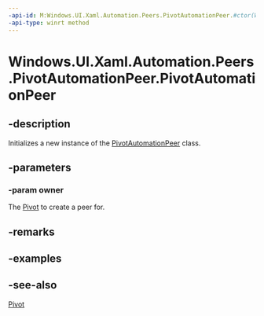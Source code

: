 ```yaml
---
-api-id: M:Windows.UI.Xaml.Automation.Peers.PivotAutomationPeer.#ctor(Windows.UI.Xaml.Controls.Pivot)
-api-type: winrt method
---
```


<!-- Method syntax
public PivotAutomationPeer(Windows.UI.Xaml.Controls.Pivot owner)
-->

# Windows.UI.Xaml.Automation.Peers.PivotAutomationPeer.PivotAutomationPeer

## -description
Initializes a new instance of the [PivotAutomationPeer](pivotautomationpeer.md) class.


## -parameters
### -param owner
The [Pivot](../windows.ui.xaml.controls/pivot.md) to create a peer for.

## -remarks

## -examples

## -see-also
[Pivot](../windows.ui.xaml.controls/pivot.md)
